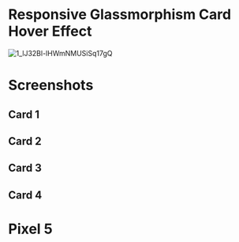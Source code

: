 # Responsive Glassmorphism Card Hover Effect

![1_lJ32Bl-lHWmNMUSiSq17gQ](https://user-images.githubusercontent.com/72864817/171863780-16f7afb7-32a5-4547-a427-23c8a8ed0524.png)

# Screenshots



## Card 1



## Card 2



## Card 3



## Card 4



# Pixel 5

##